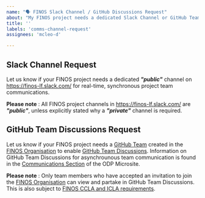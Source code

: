 ```yaml
---
name: "🗣 FINOS Slack Channel / GitHub Discussions Request"
about: "My FINOS project needs a dedicated Slack Channel or GitHub Team Discussions"
title: ''
labels: 'comms-channel-request'
assignees: 'mcleo-d'

---
```


## Slack Channel Request

Let us know if your FINOS project needs a dedicated _**"public"**_ channel on https://finos-lf.slack.com/ for real-time, synchronous project team communications.

**Please note** : All FINOS project channels in https://finos-lf.slack.com/ are _**"public"**_, unless explicitly stated why a _**"private"**_ channel is required.

## GitHub Team Discussions Request

Let us know if your FINOS project needs a [GitHub Team](https://odp.finos.org/docs/project-collaboration#teams) created in the [FINOS Organisation](https://github.com/finos/) to enable [GitHub Team Discussions](https://docs.github.com/en/github/building-a-strong-community/about-team-discussions). Information on GitHub Team Discussions for asynchrounous team communication is found in the [Communications Section](https://odp.finos.org/docs/project-collaboration#conversations) of the ODP Microsite.

**Please note** : Only team members who have accepted an invitation to join the [FINOS Organisation](https://github.com/orgs/finos/people) can view and partake in GitHub Team Discussions. This is also subject to [FINOS CCLA and ICLA requirements](https://finosfoundation.atlassian.net/wiki/spaces/FINOS/pages/75530375/Contribution+Compliance+Requirements#ContributionComplianceRequirements-ContributorLicenseAgreement).
